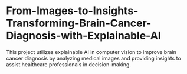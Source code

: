 # From-Images-to-Insights-Transforming-Brain-Cancer-Diagnosis-with-Explainable-AI
This project utilizes explainable AI in computer vision to improve brain cancer diagnosis by analyzing medical images and providing insights to assist healthcare professionals in decision-making.
